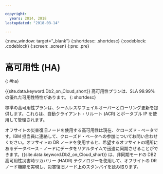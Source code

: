 ```yaml
---

copyright:
  years: 2014, 2018
lastupdated: "2018-03-14"

---
```


<!-- Attribute definitions --> 
{:new_window: target="_blank"}
{:shortdesc: .shortdesc}
{:codeblock: .codeblock}
{:screen: .screen}
{:pre: .pre}

# 高可用性 (HA)
{: #ha}

{{site.data.keyword.Db2_on_Cloud_short}} 高可用性プランは、SLA 99.99% の優れた可用性特性があります。
{: shortdesc}

標準の高可用性プランは、シームレスなフェイルオーバーとローリング更新<!-- without a DR node -->を提供します。これらは、自動クライアント・リルート (ACR) とポータブル IP を使用して管理されます。

オフサイトの災害復旧ノードを使用する高可用性は現在、クローズド・ベータです。IBM 担当員に連絡して、クローズド・ベータへの参加についてお問い合わせください。オフサイトの DR ノードを使用すると、希望するオフサイトの場所にあるデータベース・ノードにデータをリアルタイムで迅速に同期させることができます。{{site.data.keyword.Db2_on_Cloud_short}} は、非同期モードの DB2 高可用性災害時リカバリー (HADR) テクノロジーを使用して、オフサイトの DR ノード機能を実現し、災害復旧ノード上のスタンバイを読み取ります。
<!--- Through the web console, you can also add a disaster recovery (DR) node located in a datacenter of your choice. -->
